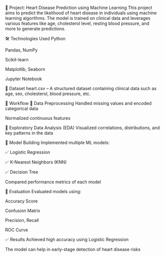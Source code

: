 📌 Project: Heart Disease Prediction using Machine Learning
This project aims to predict the likelihood of heart disease in individuals using machine learning algorithms. The model is trained on clinical data and leverages various features like age, cholesterol level, resting blood pressure, and more to generate predictions.

🛠️ Technologies Used
Python

Pandas, NumPy

Scikit-learn

Matplotlib, Seaborn

Jupyter Notebook

📁 Dataset
heart.csv – A structured dataset containing clinical data such as age, sex, cholesterol, blood pressure, etc.

🔁 Workflow
🔹 Data Preprocessing
Handled missing values and encoded categorical data

Normalized continuous features

🔹 Exploratory Data Analysis (EDA)
Visualized correlations, distributions, and key patterns in the data

🔹 Model Building
Implemented multiple ML models:

✅ Logistic Regression

✅ K-Nearest Neighbors (KNN)

✅ Decision Tree

Compared performance metrics of each model

🔹 Evaluation
Evaluated models using:

Accuracy Score

Confusion Matrix

Precision, Recall

ROC Curve

✅ Results
Achieved high accuracy using Logistic Regression

The model can help in early-stage detection of heart disease risks

 
